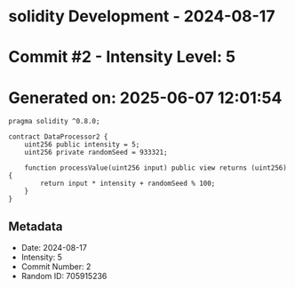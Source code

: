 ﻿# solidity Development - 2024-08-17
# Commit #2 - Intensity Level: 5
# Generated on: 2025-06-07 12:01:54
```solidity
pragma solidity ^0.8.0;

contract DataProcessor2 {
    uint256 public intensity = 5;
    uint256 private randomSeed = 933321;

    function processValue(uint256 input) public view returns (uint256) {
        return input * intensity + randomSeed % 100;
    }
}
```
## Metadata
- Date: 2024-08-17
- Intensity: 5
- Commit Number: 2
- Random ID: 705915236
